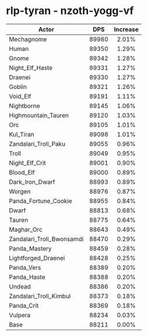 # rlp-tyran - nzoth-yogg-vf
| Actor | DPS | Increase |
|---|:---:|:---:|
|Mechagnome|89980|2.01%|
|Human|89350|1.29%|
|Gnome|89342|1.28%|
|Night_Elf_Haste|89331|1.27%|
|Draenei|89330|1.27%|
|Goblin|89321|1.26%|
|Void_Elf|89191|1.11%|
|Nightborne|89145|1.06%|
|Highmountain_Tauren|89120|1.03%|
|Orc|89105|1.01%|
|Kul_Tiran|89098|1.01%|
|Zandalari_Troll_Paku|89055|0.96%|
|Troll|89049|0.95%|
|Night_Elf_Crit|89001|0.90%|
|Blood_Elf|89000|0.89%|
|Dark_Iron_Dwarf|88993|0.89%|
|Worgen|88976|0.87%|
|Panda_Fortune_Cookie|88955|0.84%|
|Dwarf|88813|0.68%|
|Tauren|88775|0.64%|
|Maghar_Orc|88643|0.49%|
|Zandalari_Troll_Bwonsamdi|88470|0.29%|
|Panda_Mastery|88459|0.28%|
|Lightforged_Draenei|88428|0.25%|
|Panda_Vers|88389|0.20%|
|Panda_Haste|88388|0.20%|
|Undead|88386|0.20%|
|Zandalari_Troll_Kimbul|88373|0.18%|
|Panda_Crit|88369|0.18%|
|Vulpera|88234|0.03%|
|Base|88211|0.00%|

